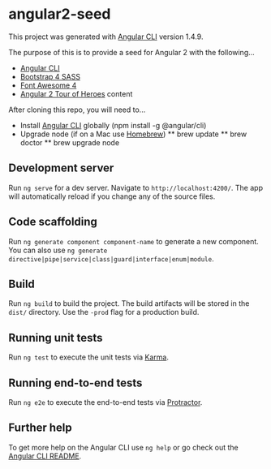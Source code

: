 # angular2-seed

This project was generated with [Angular CLI](https://github.com/angular/angular-cli) version 1.4.9.

The purpose of this is to provide a seed for Angular 2 with the following...
* [Angular CLI](https://cli.angular.io/)
* [Bootstrap 4 SASS](http://getbootstrap.com/docs/4.0/getting-started/introduction/)
* [Font Awesome 4](http://fontawesome.io/icons/)
* [Angular 2 Tour of Heroes](https://angular.io/tutorial) content

After cloning this repo, you will need to...
* Install [Angular CLI](https://cli.angular.io/) globally (npm install -g @angular/cli)
* Upgrade node (if on a Mac use [Homebrew](https://brew.sh/))
** brew update
** brew doctor
** brew upgrade node

## Development server

Run `ng serve` for a dev server. Navigate to `http://localhost:4200/`. The app will automatically reload if you change any of the source files.

## Code scaffolding

Run `ng generate component component-name` to generate a new component. You can also use `ng generate directive|pipe|service|class|guard|interface|enum|module`.

## Build

Run `ng build` to build the project. The build artifacts will be stored in the `dist/` directory. Use the `-prod` flag for a production build.

## Running unit tests

Run `ng test` to execute the unit tests via [Karma](https://karma-runner.github.io).

## Running end-to-end tests

Run `ng e2e` to execute the end-to-end tests via [Protractor](http://www.protractortest.org/).

## Further help

To get more help on the Angular CLI use `ng help` or go check out the [Angular CLI README](https://github.com/angular/angular-cli/blob/master/README.md).
